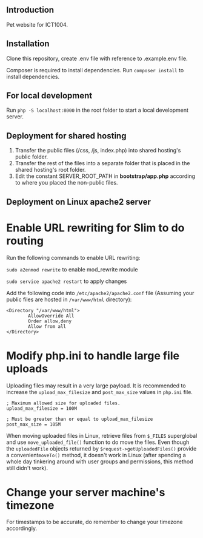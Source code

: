 ## Introduction
Pet website for ICT1004.

## Installation
Clone this repository, create .env file with reference to .example.env file.

Composer is required to install dependencies. Run `composer install` to install dependencies.

## For local development
Run `php -S localhost:8000` in the root folder to start a local development server.

## Deployment for shared hosting
1. Transfer the public files (/css, /js, index.php) into shared hosting's public folder.
2. Transfer the rest of the files into a separate folder that is placed in the shared hosting's root folder.
3. Edit the constant SERVER_ROOT_PATH in **bootstrap/app.php** according to where you placed the non-public files.

## Deployment on Linux apache2 server

# Enable URL rewriting for Slim to do routing
Run the following commands to enable URL rewriting:

`sudo a2enmod rewrite` to enable mod_rewrite module

`sudo service apache2 restart` to apply changes

Add the following code into `/etc/apache2/apache2.conf` file (Assuming your public files are hosted in `/var/www/html` directory):

```
<Directory "/var/www/html">
        AllowOverride All
        Order allow,deny
        Allow from all
</Directory>
```

# Modify php.ini to handle large file uploads
Uploading files may result in a very large payload. It is recommended to increase the `upload_max_filesize` and `post_max_size` values in `php.ini` file.

```
; Maximum allowed size for uploaded files.
upload_max_filesize = 100M

; Must be greater than or equal to upload_max_filesize
post_max_size = 105M
```

When moving uploaded files in Linux, retrieve files from `$_FILES` superglobal and use `move_uploaded_file()` function to do move the files. Even though the `uploadedFile` objects returned by `$request->getUploadedFiles()` provide a convenient`moveTo()` method, it doesn't work in Linux (after spending a whole day tinkering around with user groups and permissions, this method still didn't work).

# Change your server machine's timezone
For timestamps to be accurate, do remember to change your timezone accordingly.